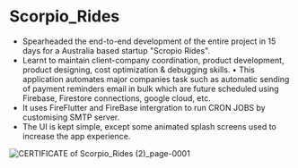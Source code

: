 # Scorpio_Rides

* Spearheaded the end-to-end development of the entire project in 15 days for a Australia based startup "Scropio Rides".
* Learnt to maintain client-company coordination, product development, product designing, cost optimization & debugging skills.
• This application automates major companies task such as automatic sending of payment reminders email in bulk which are future scheduled using Firebase, 
  Firestore connections, google cloud, etc.
* It uses FireFlutter and FireBase intergration to run CRON JOBS by customising SMTP server.
* The UI is kept simple, except some animated splash screens used to increase the app experience.

![CERTIFICATE of Scorpio_Rides (2)_page-0001](https://github.com/prathmesh444/Scorpio_Rides/assets/84755719/ec992aee-5b23-40d8-98f8-839f1159bb99)
